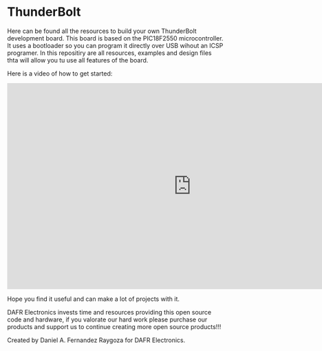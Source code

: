 # ThunderBolt
Here can be found all the resources to build your own ThunderBolt development board. This board is based on the PIC18F2550 microcontroller. It uses a bootloader so you can program it directly over USB wihout an ICSP programer. In this repositiry are all resources, examples and design files thta will allow you tu use all features of the board. 

Here is a video of how to get started:

<iframe width="854" height="480" src="https://www.youtube.com/embed/WCGcCIe8bug" frameborder="0" allowfullscreen></iframe>

Hope you find it useful and can make a lot of projects with it. 

DAFR Electronics invests time and resources providing this open source code and hardware, if you valorate our hard work please purchase our products and support us to continue creating more open source products!!!

Created by Daniel A. Fernandez Raygoza for DAFR Electronics.
